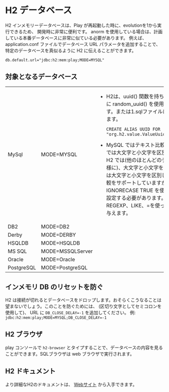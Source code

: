 <!--
# H2 database
-->

# H2 データベース

<!--
The H2 in memory database is very convenient for development because your evolutions are run from scratch when play is restarted.  If you are using anorm you probably need it to closely mimic your planned production database.  To tell h2 that you want to mimic a particular database you add a parameter to the database url in your application.conf file, for example:
-->

H2 インメモリーデータベースは、Play が再起動した時に、evolutionを1から実行できるため、 開発時に非常に便利です。 anorm を使用している場合は、計画している本番データベースに非常に似ている必要があります。
例えば、 application.conf ファイルでデータベース URL パラメータを追加することで、特定のデータベースを真似るように H2 に伝えることができます。

```
db.default.url="jdbc:h2:mem:play;MODE=MYSQL"
```

<!--
## Target databases
-->

## 対象となるデータベース

<table>
<tr>
<tr><td>MySql</td><td>MODE=MYSQL</td>
<td><ul><li>
<!--
H2 does not have a uuid() function. You can use random_uuid() instead.  Or insert the following line into your 1.sql file:
-->
H2は、uuid() 関数を持ちません。代わりに random_uuid() を使用することができます。または1.sqlファイルに次の行を挿入します。
<pre><code>CREATE ALIAS UUID FOR 
"org.h2.value.ValueUuid.getNewRandom";</code></pre></li>  

<li>
<!--
Text comparison in MySQL is case insensitive by default, while in H2 it is case sensitive (as in most other databases). H2 does support case insensitive text comparison, but it needs to be set separately, using SET IGNORECASE TRUE. This affects comparison using =, LIKE, REGEXP.
-->
MySQL ではテキスト比較は、デフォルトでは大文字と小文字を区別しませんが、 H2 では(他のほとんどのデータベースと同様に)、大文字と小文字を区別します。H2 は大文字と小文字を区別しないテキスト比較をサポートしていますが、SET IGNORECASE TRUE を使用して、個別に設定する必要があります。これは、REGEXP、LIKE、=を使った比較に影響を与えます。
</li></td></tr>
<tr><td>DB2</td><td>
MODE=DB2</td><td></td></tr>
<tr><td>Derby</td><td>
MODE=DERBY</td><td></td></tr>
<tr><td>HSQLDB</td><td>
MODE=HSQLDB</td><td></td></tr>
<tr><td>MS SQL</td><td>
MODE=MSSQLServer</td><td></td></tr>
<tr><td>Oracle</td><td>
MODE=Oracle</td><td></td></tr>
<tr><td>PostgreSQL</td><td>
MODE=PostgreSQL</td><td></td></tr>
</table>

<!--
## Prevent in memory DB reset
-->
## インメモリ DB のリセットを防ぐ

<!--
H2 drops your database if there no connections.  You probably don't want this to happen.  To prevent this add `DB_CLOSE_DELAY=-1` to the url (use a semicolon as a separator) eg: `jdbc:h2:mem:play;MODE=MYSQL;DB_CLOSE_DELAY=-1`
-->
H2 は接続が切れるとデータベースをドロップします。おそらくこうなることは望まないでしょう。このことを防ぐためには、 (区切り文字としてセミコロンを使用して)、 URL に `DB_CLOSE_DELAY=-1` を追加してください。 例: `jdbc:h2:mem:play;MODE=MYSQL;DB_CLOSE_DELAY=-1`

<!--
## H2 Browser
-->

## H2 ブラウザ

<!--
You can browse the contents of your database by typing `h2-browser` at the play console.  An SQL browser will run in your web browser.
-->
play コンソールで `h2-browser` とタイプすることで、データベースの内容を見ることができます。SQLブラウザは web ブラウザで実行されます。

<!--
## H2 Documentation
-->
## H2 ドキュメント

<!--
More H2 documentation is available [from their web site](http://www.h2database.com/html/features.html)
-->
より詳細なH2のドキュメントは、 [Webサイト](http://www.h2database.com/html/features.html) から入手できます。